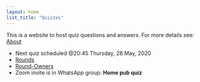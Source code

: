 ```yaml
---
layout: home
list_title: "Quizzes" 
---
```


This is a website to host quiz questions and answers.
For more details see: [About](about/)

- Next quiz scheduled @20:45 Thursday, 28 May, 2020 
- [Rounds](rounds/)
- [Round-Owners](round-owners/)
- Zoom invite is in WhatsApp group: **Home pub quiz**

